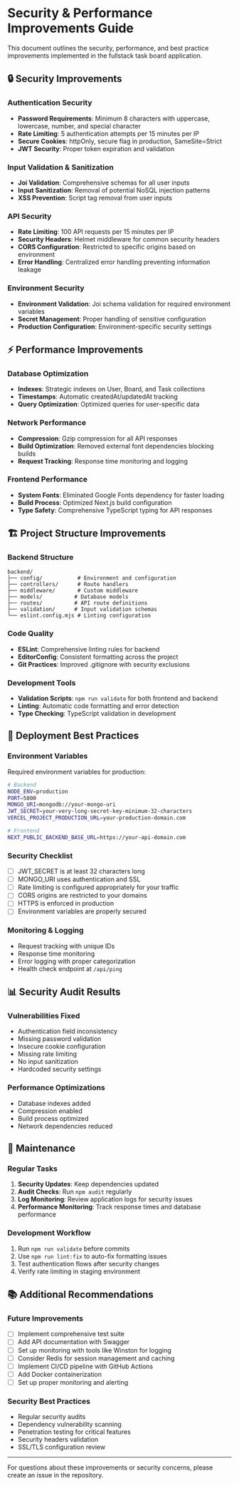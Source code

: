 # Security & Performance Improvements Guide

This document outlines the security, performance, and best practice improvements implemented in the fullstack task board application.

## 🔒 Security Improvements

### Authentication Security
- **Password Requirements**: Minimum 8 characters with uppercase, lowercase, number, and special character
- **Rate Limiting**: 5 authentication attempts per 15 minutes per IP
- **Secure Cookies**: httpOnly, secure flag in production, SameSite=Strict
- **JWT Security**: Proper token expiration and validation

### Input Validation & Sanitization
- **Joi Validation**: Comprehensive schemas for all user inputs
- **Input Sanitization**: Removal of potential NoSQL injection patterns
- **XSS Prevention**: Script tag removal from user inputs

### API Security
- **Rate Limiting**: 100 API requests per 15 minutes per IP
- **Security Headers**: Helmet middleware for common security headers
- **CORS Configuration**: Restricted to specific origins based on environment
- **Error Handling**: Centralized error handling preventing information leakage

### Environment Security
- **Environment Validation**: Joi schema validation for required environment variables
- **Secret Management**: Proper handling of sensitive configuration
- **Production Configuration**: Environment-specific security settings

## ⚡ Performance Improvements

### Database Optimization
- **Indexes**: Strategic indexes on User, Board, and Task collections
- **Timestamps**: Automatic createdAt/updatedAt tracking
- **Query Optimization**: Optimized queries for user-specific data

### Network Performance
- **Compression**: Gzip compression for all API responses
- **Build Optimization**: Removed external font dependencies blocking builds
- **Request Tracking**: Response time monitoring and logging

### Frontend Performance
- **System Fonts**: Eliminated Google Fonts dependency for faster loading
- **Build Process**: Optimized Next.js build configuration
- **Type Safety**: Comprehensive TypeScript typing for API responses

## 🏗️ Project Structure Improvements

### Backend Structure
```
backend/
├── config/           # Environment and configuration
├── controllers/      # Route handlers
├── middleware/       # Custom middleware
├── models/          # Database models
├── routes/          # API route definitions
├── validation/      # Input validation schemas
└── eslint.config.mjs # Linting configuration
```

### Code Quality
- **ESLint**: Comprehensive linting rules for backend
- **EditorConfig**: Consistent formatting across the project
- **Git Practices**: Improved .gitignore with security exclusions

### Development Tools
- **Validation Scripts**: `npm run validate` for both frontend and backend
- **Linting**: Automatic code formatting and error detection
- **Type Checking**: TypeScript validation in development

## 🚀 Deployment Best Practices

### Environment Variables
Required environment variables for production:

```bash
# Backend
NODE_ENV=production
PORT=5000
MONGO_URI=mongodb://your-mongo-uri
JWT_SECRET=your-very-long-secret-key-minimum-32-characters
VERCEL_PROJECT_PRODUCTION_URL=your-production-domain.com

# Frontend
NEXT_PUBLIC_BACKEND_BASE_URL=https://your-api-domain.com
```

### Security Checklist
- [ ] JWT_SECRET is at least 32 characters long
- [ ] MONGO_URI uses authentication and SSL
- [ ] Rate limiting is configured appropriately for your traffic
- [ ] CORS origins are restricted to your domains
- [ ] HTTPS is enforced in production
- [ ] Environment variables are properly secured

### Monitoring & Logging
- Request tracking with unique IDs
- Response time monitoring
- Error logging with proper categorization
- Health check endpoint at `/api/ping`

## 📊 Security Audit Results

### Vulnerabilities Fixed
- Authentication field inconsistency
- Missing password validation
- Insecure cookie configuration
- Missing rate limiting
- No input sanitization
- Hardcoded security settings

### Performance Optimizations
- Database indexes added
- Compression enabled
- Build process optimized
- Network dependencies reduced

## 🔧 Maintenance

### Regular Tasks
1. **Security Updates**: Keep dependencies updated
2. **Audit Checks**: Run `npm audit` regularly
3. **Log Monitoring**: Review application logs for security issues
4. **Performance Monitoring**: Track response times and database performance

### Development Workflow
1. Run `npm run validate` before commits
2. Use `npm run lint:fix` to auto-fix formatting issues
3. Test authentication flows after security changes
4. Verify rate limiting in staging environment

## 📚 Additional Recommendations

### Future Improvements
- [ ] Implement comprehensive test suite
- [ ] Add API documentation with Swagger
- [ ] Set up monitoring with tools like Winston for logging
- [ ] Consider Redis for session management and caching
- [ ] Implement CI/CD pipeline with GitHub Actions
- [ ] Add Docker containerization
- [ ] Set up proper monitoring and alerting

### Security Best Practices
- Regular security audits
- Dependency vulnerability scanning
- Penetration testing for critical features
- Security headers validation
- SSL/TLS configuration review

---

For questions about these improvements or security concerns, please create an issue in the repository.